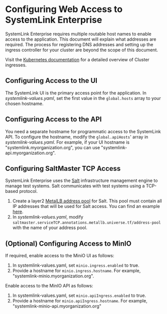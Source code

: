# Configuring Web Access to SystemLink Enterprise

SystemLink Enterprise requires multiple routable host names to enable access to the application. This document will explain what addresses are required. The process for registering DNS addresses and setting up the ingress controller for your cluster are beyond the scope of this document.

Visit the [Kubernetes documentation](https://kubernetes.io/docs/concepts/services-networking/ingress/) for a detailed overview of Cluster ingresses.

## Configuring Access to the UI

The SystemLink UI is the primary access point for the application. In _systemlink-values.yaml_, set the first value in the `global.hosts` array to your chosen hostname.

## Configuring Access to the API

You need a separate hostname for programmatic access to the SystemLink API. To configure the hostname, modify the `global.apiHosts`' array in _systemlink-values.yaml_. For example, if your UI hostname is "systemlink.myorganization.org", you can use "systemlink-api.myorganization.org".

## Configuring SaltMaster TCP Access

SystemLink Enterprise uses the [Salt](https://saltproject.io/) infrastructure management engine to manage test systems. Salt communicates with test systems using a TCP-based protocol.

1. Create a layer2 [MetalLB address pool](https://metallb.universe.tf/concepts/) for Salt. This pool must contain all IP addresses that will be used for Salt access. You can find an example [here](https://metallb.universe.tf/configuration/#layer-2-configuration).
2. In _systemlink-values.yaml_, modify `saltmaster.serviceTCP.annotations.metallb.universe.tf/address-pool` with the name of your address pool.

## (Optional) Configuring Access to MinIO

If required, enable access to the MiniO UI as follows:

1. In systemlink-values.yaml, set `minio.ingress.enabled` to true.
2. Provide a hostname for `minio.ingress.hostname`. For example, "systemlink-minio.myorganization.org".

Enable access to the MinIO API as follows:

1. In systemlink-values.yaml, set `minio.apiIngress.enabled` to true.
2. Provide a hostname for `minio.apiIngress.hostname`. For example, "systemlink-minio-api.myorganization.org"

